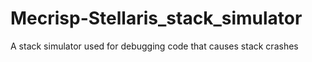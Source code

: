 # Mecrisp-Stellaris_stack_simulator
A stack simulator used for debugging code that causes stack crashes 

